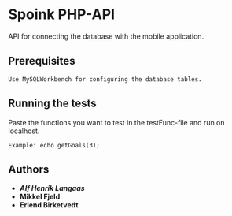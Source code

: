 # Spoink PHP-API

API for connecting the database with the mobile application.

## Prerequisites

```
Use MySQLWorkbench for configuring the database tables.
```

## Running the tests

Paste the functions you want to test in the testFunc-file and run on localhost.

```
Example: echo getGoals(3);
```

## Authors

* ***Alf Henrik Langaas***
* **Mikkel Fjeld**
* **Erlend Birketvedt**


